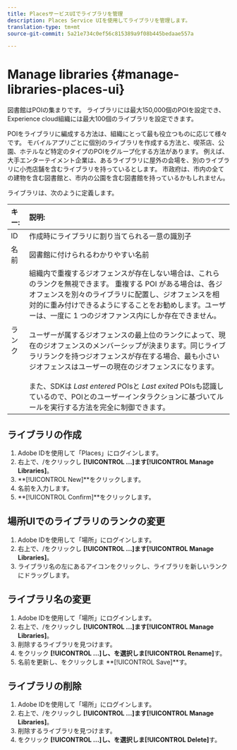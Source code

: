 ```yaml
---
title: PlacesサービスUIでライブラリを管理
description: Places Service UIを使用してライブラリを管理します。
translation-type: tm+mt
source-git-commit: 5a21e734c0ef56c815389a9f08b445bedaae557a

---
```



# Manage libraries {#manage-libraries-places-ui}

図書館はPOIの集まりです。 ライブラリには最大150,000個のPOIを設定でき、Experience cloud組織には最大100個のライブラリを設定できます。

POIをライブラリに編成する方法は、組織にとって最も役立つものに応じて様々です。 モバイルアプリごとに個別のライブラリを作成する方法と、喫茶店、公園、ホテルなど特定のタイプのPOIをグループ化する方法があります。 例えば、大手エンターテイメント企業は、あるライブラリに屋外の会場を、別のライブラリに小売店舗を含むライブラリを持っているとします。 市政府は、市内の全ての建物を含む図書館と、市内の公園を含む図書館を持っているかもしれません。

ライブラリは、次のように定義します。

| キー: | 説明: |
| :--- | :--- |
| ID | 作成時にライブラリに割り当てられる一意の識別子 |
| 名前 | 図書館に付けられるわかりやすい名前 |
| ランク | 組織内で重複するジオフェンスが存在しない場合は、これらのランクを無視できます。 重複する POI がある場合は、各ジオフェンスを別々のライブラリに配置し、ジオフェンスを相対的に重み付けできるようにすることをお勧めします。ユーザーは、一度に 1 つのジオファンス内にしか存在できません。<br><br>ユーザーが属するジオフェンスの最上位のランクによって、現在のジオフェンスのメンバーシップが決まります。同じライブラリランクを持つジオフェンスが存在する場合、最も小さいジオフェンスはユーザーの現在のジオフェンスになります。 <br><br>また、SDKは *Last entered* POIsと *Last exited* POIsも認識しているので、POIとのユーザーインタラクションに基づいてルールを実行する方法を完全に制御できます。 |

## ライブラリの作成

1. Adobe IDを使用して「Places」にログインします。
1. 右上で、/をクリックし **[!UICONTROL ...]**ます**[!UICONTROL Manage Libraries]**。
1. **[!UICONTROL New]**をクリックします。
1. 名前を入力します。
1. **[!UICONTROL Confirm]**をクリックします。

## 場所UIでのライブラリのランクの変更

1. Adobe IDを使用して「場所」にログインします。
1. 右上で、/をクリックし **[!UICONTROL ...]**ます**[!UICONTROL Manage Libraries]**。
1. ライブラリ名の左にあるアイコンをクリックし、ライブラリを新しいランクにドラッグします。

## ライブラリ名の変更

1. Adobe IDを使用して「場所」にログインします。
1. 右上で、/をクリックし **[!UICONTROL ...]**ます**[!UICONTROL Manage Libraries]**。
1. 削除するライブラリを見つけます。
1. をクリック **[!UICONTROL ...]**し、を選択しま**[!UICONTROL Rename]**&#x200B;す。
1. 名前を更新し、をクリックしま **[!UICONTROL Save]**す。

## ライブラリの削除

1. Adobe IDを使用して「場所」にログインします。
1. 右上で、/をクリックし **[!UICONTROL ...]**ます**[!UICONTROL Manage Libraries]**。
1. 削除するライブラリを見つけます。
1. をクリック **[!UICONTROL ...]**し、を選択しま**[!UICONTROL Delete]**&#x200B;す。

